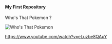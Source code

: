 #### My First Repository

Who's That Pokemon ?

![Who's That Pokemon](https://user-images.githubusercontent.com/112947614/188630693-3bdfbf17-8dd8-4dbc-97a2-4eab4813d613.jpg)

https://www.youtube.com/watch?v=eLuzbe8QAuY
